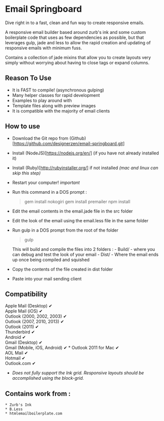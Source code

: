 Email Springboard
=================

Dive right in to a fast, clean and fun way to create responsive emails.

A responsive email builder based around zurb's ink and some custom boilerplate code
that uses as few dependencies as possible, but that leverages gulp, jade and less
to allow the rapid creation and updating of responsive emails with minimum fuss.

Contains a collection of jade mixins that allow you to create layouts very simply
without worrying about having to close tags or expand columns.



Reason To Use
-------------

* It is FAST to compile! (asynchronous gulping)
* Many helper classes for rapid development
* Examples to play around with
* Template files along with preview images
* It is compatible with the majority of email clients



How to use
-------------
* Download the Git repo from (Github)[https://github.com/designerzen/email-springboard.git]
* Install (NodeJS)[https://nodejs.org/en/] (if you have not already installed it)
* Install (Ruby)[http://rubyinstaller.org/] if not installed _(mac and linux can skip this step)_
* Restart your computer! *important*
* Run this command in a DOS prompt :

	> gem install nokogiri
	> gem install premailer
	> npm install

* Edit the email contents in the email.jade file in the src folder
* Edit the look of the email using the email.less file in the same folder
* Run gulp in a DOS prompt from the root of the folder
	> gulp

	This will build and compile the files into 2 folders :
		- Build/ - where you can debug and test the look of your email
		- Dist/ - Where the email ends up once being compiled and squished

* Copy the contents of the file created in dist folder
* Paste into your mail sending client


Compatibility
---------------

Apple Mail (Desktop)					✔ 	
Apple Mail (iOS)							✔ 	
Outlook (2000, 2002, 2003)		✔ 	
Outlook (2007, 2010, 2013)		✔ 	
Outlook (2011)								✔ 	
Thunderbird										✔ 	
Android												✔ 	
Gmail (Desktop)								✔ 	
Gmail (Mobile, iOS, Android) 	✔ *
Outlook 2011 for Mac 					✔ 	
AOL Mail 											✔ 	
Hotmail 											✔ 	
Outlook.com 									✔ 	

* _Does not fully support the Ink grid. Responsive layouts should be accomplished using the block-grid._

Contains work from :
---------------
	* Zurb's Ink
	* B.Less
	* htmlemailboilerplate.com
